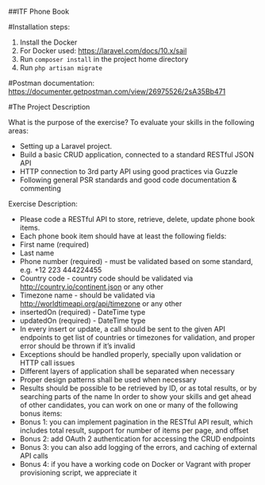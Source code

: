 ##ITF Phone Book

#Installation steps:

1. Install the Docker
2. For Docker used: https://laravel.com/docs/10.x/sail
3. Run `composer install` in the project home directory
4. Run `php artisan migrate`

#Postman documentation: https://documenter.getpostman.com/view/26975526/2sA35Bb471

#The Project Description

What is the purpose of the exercise?
To evaluate your skills in the following areas:
- Setting up a Laravel project.
- Build a basic CRUD application, connected to a standard RESTful JSON API
- HTTP connection to 3rd party API using good practices via Guzzle
- Following general PSR standards and good code documentation &amp; commenting

Exercise Description:
- Please code a RESTful API to store, retrieve, delete, update phone book items.
- Each phone book item should have at least the following fields:
- First name (required)
- Last name
- Phone number (required) - must be validated based on some standard, e.g. +12 223
  444224455
- Country code - country code should be validated via http://country.io/continent.json or
  any other
- Timezone name - should be validated via http://worldtimeapi.org/api/timezone or any
  other
- insertedOn (required) - DateTime type
- updatedOn (required) - DateTime type
- In every insert or update, a call should be sent to the given API endpoints to get list of countries
  or timezones for validation, and proper error should be thrown if it’s invalid
- Exceptions should be handled properly, specially upon validation or HTTP call issues
- Different layers of application shall be separated when necessary
- Proper design patterns shall be used when necessary
- Results should be possible to be retrieved by ID, or as total results, or by searching parts of the
  name
  In order to show your skills and get ahead of other candidates, you can work on one or many of the
  following bonus items:
- Bonus 1: you can implement pagination in the RESTful API result, which includes total result,
  support for number of items per page, and offset
- Bonus 2: add OAuth 2 authentication for accessing the CRUD endpoints
- Bonus 3: you can also add logging of the errors, and caching of external API calls
- Bonus 4: if you have a working code on Docker or Vagrant with proper provisioning script, we
  appreciate it


